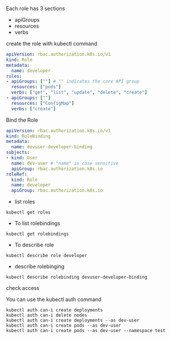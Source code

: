 Each role has 3 sections
* apiGroups
* resources
* verbs

create the role with kubectl command

```yaml
apiVersion: rbac.authorization.k8s.io/v1
kind: Role
metadata:
  name: developer
rules:
- apiGroups: [""] # "" indicates the core API group
  resources: ["pods"]
  verbs: ["get", "list", "update", "delete", "create"]
- apiGroups: [""]
  resources: ["ConfigMap"]
  verbs: ["create"]
```

Bind the Role

```yaml
apiVersion: rbac.authorization.k8s.io/v1
kind: RoleBinding
metadata:
  name: devuser-developer-binding
subjects:
- kind: User
  name: dev-user # "name" is case sensitive
  apiGroup: rbac.authorization.k8s.io
roleRef:
  kind: Role
  name: developer
  apiGroup: rbac.authorization.k8s.io
```

* list roles

`kubectl get roles`

* To list rolebindings

`kubectl get rolebindings`

* To describe role

`kubectl describe role developer`

* describe rolebinging

`kubectl describe rolebinding devuser-developer-binding`

check access

You can use the kubectl auth command
```
kubectl auth can-i create deployments
kubectl auth can-i delete nodes
kubectl auth can-i create deployments --as dev-user
kubectl auth can-i create pods --as dev-user
kubectl auth can-i create pods --as dev-user --namespace test
```
